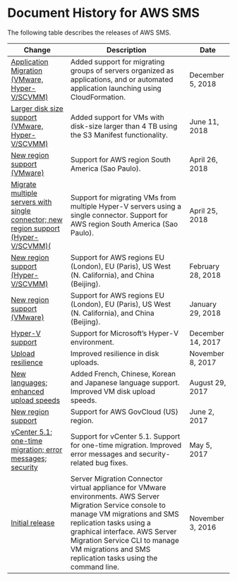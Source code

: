 # Document History for AWS SMS<a name="doc-history"></a>

The following table describes the releases of AWS SMS\.

| Change | Description | Date | 
| --- |--- |--- |
| [Application Migration \(VMware, Hyper\-V/SCVMM\)](#doc-history) | Added support for migrating groups of servers organized as applications, and or automated application launching using CloudFormation\. | December 5, 2018 | 
| [Larger disk size support \(VMware, Hyper\-V/SCVMM\)](#doc-history) | Added support for VMs with disk\-size larger than 4 TB using the S3 Manifest functionality\. | June 11, 2018 | 
| [New region support \(VMware\)](#doc-history) | Support for AWS region South America \(Sao Paulo\)\. | April 26, 2018 | 
| [Migrate multiple servers with single connector; new region support \(Hyper\-V/SCVMM\)\(](#doc-history) | Support for migrating VMs from multiple Hyper\-V servers using a single connector\. Support for AWS region South America \(Sao Paulo\)\.  | April 25, 2018 | 
| [New region support \(Hyper\-V/SCVMM\)](#doc-history) | Support for AWS regions EU \(London\), EU \(Paris\), US West \(N\. California\), and China \(Beijing\)\.  | February 28, 2018 | 
| [New region support \(VMware\)](#doc-history) | Support for AWS regions EU \(London\), EU \(Paris\), US West \(N\. California\), and China \(Beijing\)\.  | January 29, 2018 | 
| [Hyper\-V support](#doc-history) | Support for Microsoft’s Hyper\-V environment\. | December 14, 2017 | 
| [Upload resilience](#doc-history) | Improved resilience in disk uploads\. | November 8, 2017 | 
| [New languages; enhanced upload speeds](#doc-history) | Added French, Chinese, Korean and Japanese language support\. Improved VM disk upload speeds\.  | August 29, 2017 | 
| [New region support](#doc-history) | Support for AWS GovCloud \(US\) region\. | June 2, 2017 | 
| [vCenter 5\.1; one\-time migration; error messages; security](#doc-history) | Support for vCenter 5\.1\. Support for one\-time migration\. Improved error messages and security\-related bug fixes\.  | May 5, 2017 | 
| [Initial release](#doc-history) | Server Migration Connector virtual appliance for VMware environments\. AWS Server Migration Service console to manage VM migrations and SMS replication tasks using a graphical interface\. AWS Server Migration Service CLI to manage VM migrations and SMS replication tasks using the command line\. | November 3, 2016 | 